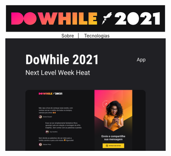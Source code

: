 <div align="center">
  <img src=".github/logo.png" alt="Logo DoWhile 2021"/>
</div>

<div align="center">
  <a>Sobre</a>&nbsp;&nbsp;&nbsp;|&nbsp;&nbsp;&nbsp;
  <a>Tecnologias</a>
</div>

<div align="center">
  <img src=".github/capa.png" alt="Capa DoWhile 2021"/>
</div>
